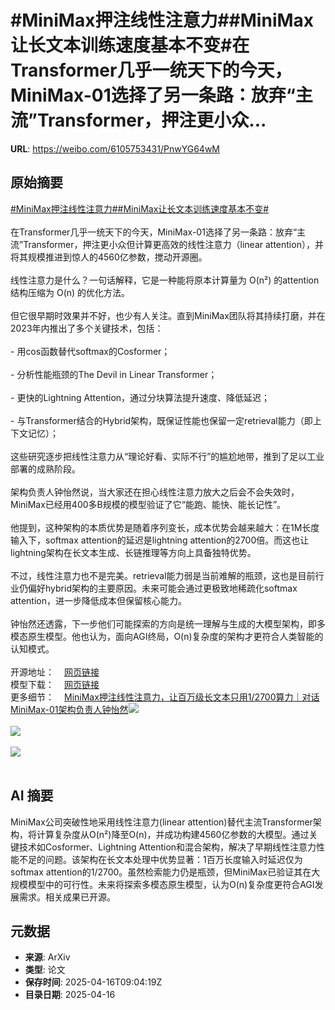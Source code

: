 # #MiniMax押注线性注意力##MiniMax让长文本训练速度基本不变#在Transformer几乎一统天下的今天，MiniMax-01选择了另一条路：放弃“主流”Transformer，押注更小众...

**URL**: https://weibo.com/6105753431/PnwYG64wM

## 原始摘要

<a href="https://m.weibo.cn/search?containerid=231522type%3D1%26t%3D10%26q%3D%23MiniMax%E6%8A%BC%E6%B3%A8%E7%BA%BF%E6%80%A7%E6%B3%A8%E6%84%8F%E5%8A%9B%23&amp;extparam=%23MiniMax%E6%8A%BC%E6%B3%A8%E7%BA%BF%E6%80%A7%E6%B3%A8%E6%84%8F%E5%8A%9B%23" data-hide=""><span class="surl-text">#MiniMax押注线性注意力#</span></a><a href="https://m.weibo.cn/search?containerid=231522type%3D1%26t%3D10%26q%3D%23MiniMax%E8%AE%A9%E9%95%BF%E6%96%87%E6%9C%AC%E8%AE%AD%E7%BB%83%E9%80%9F%E5%BA%A6%E5%9F%BA%E6%9C%AC%E4%B8%8D%E5%8F%98%23&amp;extparam=%23MiniMax%E8%AE%A9%E9%95%BF%E6%96%87%E6%9C%AC%E8%AE%AD%E7%BB%83%E9%80%9F%E5%BA%A6%E5%9F%BA%E6%9C%AC%E4%B8%8D%E5%8F%98%23" data-hide=""><span class="surl-text">#MiniMax让长文本训练速度基本不变#</span></a><br><br>在Transformer几乎一统天下的今天，MiniMax-01选择了另一条路：放弃“主流”Transformer，押注更小众但计算更高效的线性注意力（linear attention），并将其规模推进到惊人的4560亿参数，搅动开源圈。<br><br>线性注意力是什么？一句话解释，它是一种能将原本计算量为 O(n²) 的attention结构压缩为 O(n) 的优化方法。<br><br>但它很早期时效果并不好，也少有人关注。直到MiniMax团队将其持续打磨，并在2023年内推出了多个关键技术，包括：<br><br>- 用cos函数替代softmax的Cosformer；<br><br>- 分析性能瓶颈的The Devil in Linear Transformer；<br><br>- 更快的Lightning Attention，通过分块算法提升速度、降低延迟；<br><br>- 与Transformer结合的Hybrid架构，既保证性能也保留一定retrieval能力（即上下文记忆）；<br><br>这些研究逐步把线性注意力从“理论好看、实际不行”的尴尬地带，推到了足以工业部署的成熟阶段。<br><br>架构负责人钟怡然说，当大家还在担心线性注意力放大之后会不会失效时，MiniMax已经用400多B规模的模型验证了它“能跑、能快、能长记性”。<br><br>他提到，这种架构的本质优势是随着序列变长，成本优势会越来越大：在1M长度输入下，softmax attention的延迟是lightning attention的2700倍。而这也让lightning架构在长文本生成、长链推理等方向上具备独特优势。<br><br>不过，线性注意力也不是完美。retrieval能力弱是当前难解的瓶颈，这也是目前行业仍偏好hybrid架构的主要原因。未来可能会通过更极致地稀疏化softmax attention，进一步降低成本但保留核心能力。<br><br>钟怡然还透露，下一步他们可能探索的方向是统一理解与生成的大模型架构，即多模态原生模型。他也认为，面向AGI终局，O(n)复杂度的架构才更符合人类智能的认知模式。<br><br>开源地址：<a href="https://weibo.cn/sinaurl?u=https%3A%2F%2Fgithub.com%2FMiniMax-AI%2FMiniMax-01" data-hide=""><span class="url-icon"><img style="width: 1rem;height: 1rem" src="https://h5.sinaimg.cn/upload/2015/09/25/3/timeline_card_small_web_default.png" referrerpolicy="no-referrer"></span><span class="surl-text">网页链接</span></a><br>模型下载：<a href="https://weibo.cn/sinaurl?u=https%3A%2F%2Fhuggingface.co%2FMiniMaxAI%2FMiniMax-Text-01" data-hide=""><span class="url-icon"><img style="width: 1rem;height: 1rem" src="https://h5.sinaimg.cn/upload/2015/09/25/3/timeline_card_small_web_default.png" referrerpolicy="no-referrer"></span><span class="surl-text">网页链接</span></a><br>更多细节：<a href="https://weibo.cn/sinaurl?u=https%3A%2F%2Fmp.weixin.qq.com%2Fs%2FNigAnui9fXbfresW8KIX-Q" data-hide=""><span class="url-icon"><img style="width: 1rem;height: 1rem" src="https://h5.sinaimg.cn/upload/2015/09/25/3/timeline_card_small_web_default.png" referrerpolicy="no-referrer"></span><span class="surl-text">MiniMax押注线性注意力，让百万级长文本只用1/2700算力｜对话MiniMax-01架构负责人钟怡然</span></a><img style="" src="https://tvax4.sinaimg.cn/large/006Fd7o3gy1i0ip2onycaj30my0gqaf5.jpg" referrerpolicy="no-referrer"><br><br><img style="" src="https://tvax1.sinaimg.cn/large/006Fd7o3gy1i0ip2r0h85j30n20skdop.jpg" referrerpolicy="no-referrer"><br><br><img style="" src="https://tvax2.sinaimg.cn/large/006Fd7o3gy1i0ip2uscsnj30u00rv7bo.jpg" referrerpolicy="no-referrer"><br><br>

## AI 摘要

MiniMax公司突破性地采用线性注意力(linear attention)替代主流Transformer架构，将计算复杂度从O(n²)降至O(n)，并成功构建4560亿参数的大模型。通过关键技术如Cosformer、Lightning Attention和混合架构，解决了早期线性注意力性能不足的问题。该架构在长文本处理中优势显著：1百万长度输入时延迟仅为softmax attention的1/2700。虽然检索能力仍是瓶颈，但MiniMax已验证其在大规模模型中的可行性。未来将探索多模态原生模型，认为O(n)复杂度更符合AGI发展需求。相关成果已开源。

## 元数据

- **来源**: ArXiv
- **类型**: 论文
- **保存时间**: 2025-04-16T09:04:19Z
- **目录日期**: 2025-04-16
